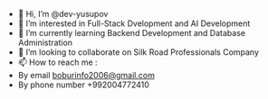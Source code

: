 - 👋 Hi, I’m @dev-yusupov
- 👀 I’m interested in Full-Stack Dvelopment and AI Development
- 🌱 I’m currently learning Backend Development and Database Administration
- 💞️ I’m looking to collaborate on Silk Road Professionals Company
- 📫 How to reach me :
- By email boburinfo2006@gmail.com
- By phone number +992004772410

<!---
dev-yusupov/dev-yusupov is a ✨ special ✨ repository because its `README.md` (this file) appears on your GitHub profile.
You can click the Preview link to take a look at your changes.
--->
